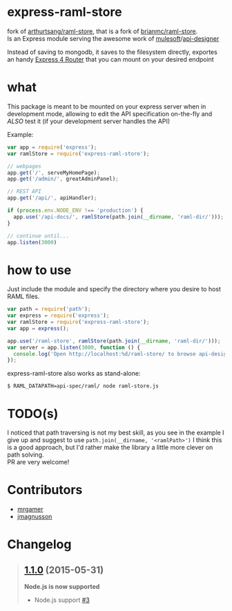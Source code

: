 # express-raml-store
fork of [arthurtsang/raml-store](https://github.com/arthurtsang/raml-store), that is a fork of [brianmc/raml-store](https://github.com/brianmc/raml-store).  
Is an Express module serving the awesome work of [mulesoft](https://github.com/mulesoft)/[api-designer](https://github.com/mulesoft/api-designer)  

Instead of saving to mongodb, it saves to the filesystem directly, exportes an handy [Express 4 Router](http://expressjs.com/guide/routing.html#express-router) that you can mount on your desired endpoint

# what
This package is meant to be mounted on your express server when in development mode, allowing to edit the API specification on-the-fly and
_ALSO_ test it (if your development server handles the API)

Example:
```javascript
var app = require('express');
var ramlStore = require('express-raml-store');

// webpages
app.get('/', serveMyHomePage);
app.get('/admin/', greatAdminPanel);

// REST API
app.get('/api/', apiHandler);

if (process.env.NODE_ENV !== 'production') {
  app.use('/api-docs/', ramlStore(path.join(__dirname, 'raml-dir/')));
}

// continue until...
app.listen(3000)
```


# how to use
Just include the module and specify the directory where you desire to host RAML files.

```javascript
var path = require('path');
var express = require('express');
var ramlStore = require('express-raml-store');
var app = express();

app.use('/raml-store', ramlStore(path.join(__dirname, 'raml-dir/')));
var server = app.listen(3000, function () {
  console.log('Open http://localhost:%d/raml-store/ to browse api-designer', server.address().port);
});
```

express-raml-store also works as stand-alone:

```shell
$ RAML_DATAPATH=api-spec/raml/ node raml-store.js
```

# TODO(s)
I noticed that path traversing is not my best skill, as you see in the example I give up and suggest to use `path.join(__dirname, '<ramlPath>')`
I think this is a good approach, but I'd rather make the library a little more clever on path solving.  
PR are very welcome!

# Contributors

  * [mrgamer](https://github.com/mrgamer)
  * [jmagnusson](https://github.com/jmagnusson)

# Changelog

> ## [1.1.0](https://github.com/mrgamer/express-raml-store/tree/1.1.0) (2015-05-31)
>
> **Node.js is now supported**
>
> - Node.js support [\#3](https://github.com/mrgamer/express-raml-store/pull/3)

